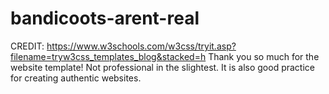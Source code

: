 # bandicoots-arent-real


CREDIT:
https://www.w3schools.com/w3css/tryit.asp?filename=tryw3css_templates_blog&stacked=h
Thank you so much for the website template!
Not professional in the slightest.
It is also good practice for creating authentic websites.
